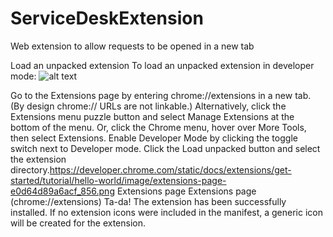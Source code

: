 # ServiceDeskExtension
Web extension to allow requests to be opened in a new tab



Load an unpacked extension
To load an unpacked extension in developer mode:
![alt text](https://developer.chrome.com/static/docs/extensions/get-started/tutorial/hello-world/image/extensions-page-e0d64d89a6acf_856.png)


Go to the Extensions page by entering chrome://extensions in a new tab. (By design chrome:// URLs are not linkable.)
Alternatively, click the Extensions menu puzzle button and select Manage Extensions at the bottom of the menu.
Or, click the Chrome menu, hover over More Tools, then select Extensions.
Enable Developer Mode by clicking the toggle switch next to Developer mode.
Click the Load unpacked button and select the extension directory.https://developer.chrome.com/static/docs/extensions/get-started/tutorial/hello-world/image/extensions-page-e0d64d89a6acf_856.png
Extensions page
Extensions page (chrome://extensions)
Ta-da! The extension has been successfully installed. If no extension icons were included in the manifest, a generic icon will be created for the extension.
